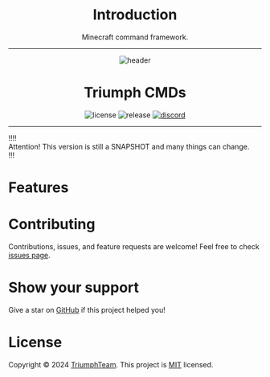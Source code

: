 <center><h1>Introduction</h1></center>
<center><p>Minecraft command framework.</p></center>

---

<center><img src="https://i.imgur.com/RsYXETD.png"  alt="header"/></center>

<center><h1>Triumph CMDs</h1></center>
<center>
<p>
  <img src="https://img.shields.io/github/license/TriumphTeam/triumph-cmds?color=blue&style=flat-square"  alt="license"/>
  <img src="https://img.shields.io/github/v/release/TriumphTeam/triumph-cmds?color=green&style=flat-square" alt="release">
  <a href="https://triumphteam.dev/discord"><img src="https://img.shields.io/discord/493380790718038028?label=discord&style=flat-square"  alt="discord"/></a>
</p>
</center>

---

!!!!  
Attention! This version is still a SNAPSHOT and many things can change.  
!!!

# Features

# Contributing

Contributions, issues, and feature requests are welcome!
Feel free to check [issues page](https://github.com/TriumphTeam/triumph-cmds/issues).

# Show your support

Give a star on [GitHub](https://github.com/TriumphTeam/triumph-cmds) if this project helped you!

# License

Copyright © 2024 [TriumphTeam](https://github.com/TriumphTeam).
This project is [MIT](https://github.com/TriumphTeam/triumph-cmds/blob/master/LICENSE) licensed.

